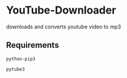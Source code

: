# YouTube-Downloader
downloads and converts youtube video to mp3

## Requirements

```python-pip3```

```pytube3```
